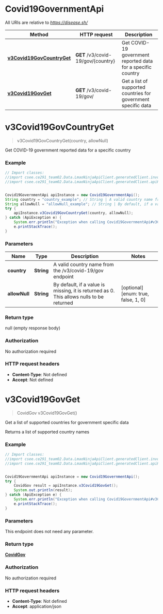 # Covid19GovernmentApi

All URIs are relative to *https://disease.sh/*

Method | HTTP request | Description
------------- | ------------- | -------------
[**v3Covid19GovCountryGet**](Covid19GovernmentApi.md#v3Covid19GovCountryGet) | **GET** /v3/covid-19/gov/{country} | Get COVID-19 government reported data for a specific country
[**v3Covid19GovGet**](Covid19GovernmentApi.md#v3Covid19GovGet) | **GET** /v3/covid-19/gov/ | Get a list of supported countries for government specific data

<a name="v3Covid19GovCountryGet"></a>
# **v3Covid19GovCountryGet**
> v3Covid19GovCountryGet(country, allowNull)

Get COVID-19 government reported data for a specific country

### Example
```java
// Import classes:
//import csee.ce291_team02.Data.LmaoNinjaApiClient.generatedClient.invokerPackage.ApiException;
//import csee.ce291_team02.Data.LmaoNinjaApiClient.generatedClient.apiPackage.Covid19GovernmentApi;


Covid19GovernmentApi apiInstance = new Covid19GovernmentApi();
String country = "country_example"; // String | A valid country name from the /v3/covid-19/gov endpoint
String allowNull = "allowNull_example"; // String | By default, if a value is missing, it is returned as 0. This allows nulls to be returned
try {
    apiInstance.v3Covid19GovCountryGet(country, allowNull);
} catch (ApiException e) {
    System.err.println("Exception when calling Covid19GovernmentApi#v3Covid19GovCountryGet");
    e.printStackTrace();
}
```

### Parameters

Name | Type | Description  | Notes
------------- | ------------- | ------------- | -------------
 **country** | **String**| A valid country name from the /v3/covid-19/gov endpoint |
 **allowNull** | **String**| By default, if a value is missing, it is returned as 0. This allows nulls to be returned | [optional] [enum: true, false, 1, 0]

### Return type

null (empty response body)

### Authorization

No authorization required

### HTTP request headers

 - **Content-Type**: Not defined
 - **Accept**: Not defined

<a name="v3Covid19GovGet"></a>
# **v3Covid19GovGet**
> CovidGov v3Covid19GovGet()

Get a list of supported countries for government specific data

Returns a list of supported country names

### Example
```java
// Import classes:
//import csee.ce291_team02.Data.LmaoNinjaApiClient.generatedClient.invokerPackage.ApiException;
//import csee.ce291_team02.Data.LmaoNinjaApiClient.generatedClient.apiPackage.Covid19GovernmentApi;


Covid19GovernmentApi apiInstance = new Covid19GovernmentApi();
try {
    CovidGov result = apiInstance.v3Covid19GovGet();
    System.out.println(result);
} catch (ApiException e) {
    System.err.println("Exception when calling Covid19GovernmentApi#v3Covid19GovGet");
    e.printStackTrace();
}
```

### Parameters
This endpoint does not need any parameter.

### Return type

[**CovidGov**](CovidGov.md)

### Authorization

No authorization required

### HTTP request headers

 - **Content-Type**: Not defined
 - **Accept**: application/json

